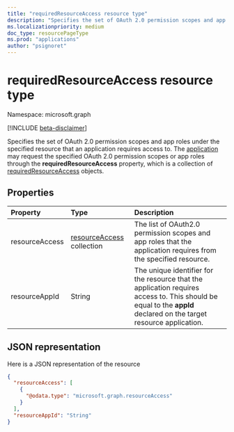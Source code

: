 ```yaml
---
title: "requiredResourceAccess resource type"
description: "Specifies the set of OAuth 2.0 permission scopes and app roles."
ms.localizationpriority: medium
doc_type: resourcePageType
ms.prod: "applications"
author: "psignoret"
---
```


# requiredResourceAccess resource type

Namespace: microsoft.graph

[!INCLUDE [beta-disclaimer](../../includes/beta-disclaimer.md)]

Specifies the set of OAuth 2.0 permission scopes and app roles under the specified resource that an application requires access to. The [application](application.md) may request the specified OAuth 2.0 permission scopes or app roles through the **requiredResourceAccess** property, which is a collection of [requiredResourceAccess](requiredresourceaccess.md) objects.

## Properties
| Property	   | Type	|Description|
|:---------------|:--------|:----------|
|resourceAccess|[resourceAccess](resourceaccess.md) collection|The list of OAuth2.0 permission scopes and app roles that the application requires from the specified resource.|
|resourceAppId|String|The unique identifier for the resource that the application requires access to. This should be equal to the **appId** declared on the target resource application.|

## JSON representation

Here is a JSON representation of the resource

<!-- {
  "blockType": "resource",
  "optionalProperties": [

  ],
  "@odata.type": "microsoft.graph.requiredResourceAccess"
}-->

```json
{
  "resourceAccess": [
    {
      "@odata.type": "microsoft.graph.resourceAccess"
    }
  ],
  "resourceAppId": "String"
}

```

<!-- uuid: 8fcb5dbc-d5aa-4681-8e31-b001d5168d79
2015-10-25 14:57:30 UTC -->
<!--
{
  "type": "#page.annotation",
  "description": "requiredResourceAccess resource",
  "keywords": "",
  "section": "documentation",
  "tocPath": "",
  "suppressions": []
}
-->


